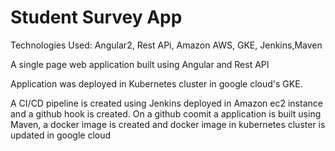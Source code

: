 # Student Survey App

Technologies Used: Angular2, Rest APi, Amazon AWS, GKE, Jenkins,Maven

A single page web application built using Angular and Rest API 

Application was deployed in Kubernetes cluster in google cloud's GKE.

A CI/CD pipeline is created using Jenkins deployed in Amazon ec2 instance and a github hook is created. On a github coomit a application is built using Maven, a docker image is created and docker image in kubernetes cluster is updated in google cloud
